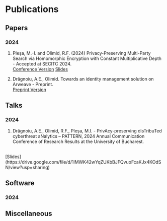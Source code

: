 # Publications

## Papers

### 2024

<!---
1. Marc Rivinius, Pascal Reisert, Daniel Rausch, and Ralf Küsters: _Publicly
Accountable Robust Multi-Party Computation_. In 2022 IEEE Symposium on Security
and Privacy, SP 2022, San Francisco, CA, US, May 22-26, pp. 2430-2449. <br>
:material-file-document-outline: [Conference Version](https://doi.org/10.1109/SP46214.2022.9833608) &emsp;
:material-file-document-multiple-outline: [Technical Report](https://eprint.iacr.org/2022/436) &emsp;
:material-presentation: [Slides](https://drive.google.com/file/d/18meTQbIoPo8oqBo465Wv-vmLTaMCVqqX/view?usp=sharing) &emsp;
:material-video: [Recording](https://www.youtube.com/watch?v=WycM5GDkRr0)
-->

1. Pleşa, M.-I. and Olimid, R.F. (2024) Privacy-Preserving Multi-Party Search via Homomorphic Encryption with Constant Multiplicative Depth - Accepted at SECITC 2024. <br>
[Conference Version](https://eprint.iacr.org/2024/1800)
[Slides](https://drive.google.com/file/d/1YYFa9cvNBZ7lV6qB8gwFhp3N8wPvO5iW/view?usp=sharing)

2. Drăgnoiu, A.E., Olimid. Towards an identity management solution on Arweave - Preprint. <br>
[Preprint Version](https://drive.google.com/file/d/1tDHQnh9JpukuYrY9xFuiTYWQYpq2SR19/view?usp=sharing)
## Talks

### 2024
<!--- 
1. Bastien Vialla: _CRYPTECS_. Video Presentation at the Workshop
interdisciplinaire sur la sécurité globale, WISG 2022, Online, January 26-26.
<br>
:material-video: [Video](https://drive.google.com/file/d/1bscDaNEs7AI1zDgzbOYGoKUvd4FY_MN_/view?usp=share_link)
-->

1. Drăgnoiu, A.E., Olimid, R.F., Pleșa, M.I. - PrivAcy-preserving disTribuTed cyberthreat aNalytics – PATTERN, 2024 Annual Communication Conference of Research Results at the University of Bucharest.
<br>
[Slides](https://drive.google.com/file/d/1lMWK42wYqZUKbBJFQvuoFcaKJx4KOdSN/view?usp=sharing)

## Software

### 2024
<!---
1. Robert Bosch GmbH: _Carbyne Stack - Cloud Native Secure Multiparty
Computation Platform_. <br>
:material-web: [Website](https://carbynestack.io) &emsp; :material-github:
[GitHub Organization](https://github.com/carbynestack)
-->

## Miscellaneous

<!---
### 2021

1. Sebastian Becker and Sven Trieflinger: _Open Source Cloud Native Secure
Multiparty Computation_. Virtual Booth at MPC Alliance Data Privacy & Security
Conference, Virtual, October 26, 2021. <br>
:material-web: [Website](https://mpcalliance.brighttalk.live/sponsor-bosch/) &emsp;
:material-cast: [Tutorial](https://www.brighttalk.com/service/player/en-US/theme/default/channel/19132/webcast/515434/play?showChannelList=false)
(requires registration)
-->

